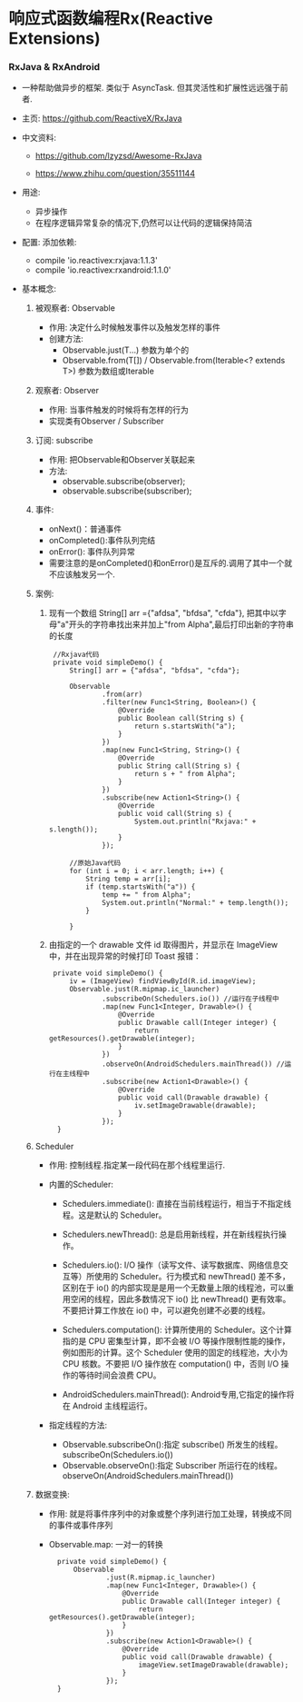 # 响应式函数编程Rx(Reactive Extensions)

###  RxJava & RxAndroid	
* 一种帮助做异步的框架. 类似于 AsyncTask. 但其灵活性和扩展性远远强于前者.  	
* 主页: https://github.com/ReactiveX/RxJava

* 中文资料: 
	* https://github.com/lzyzsd/Awesome-RxJava

	* https://www.zhihu.com/question/35511144

* 用途:
	* 异步操作
	* 在程序逻辑异常复杂的情况下,仍然可以让代码的逻辑保持简洁

* 配置: 添加依赖: 
	* compile 'io.reactivex:rxjava:1.1.3'
	* compile 'io.reactivex:rxandroid:1.1.0'

* 基本概念:
	1. 被观察者: Observable 
		* 作用: 决定什么时候触发事件以及触发怎样的事件
		* 创建方法:
			* Observable.just(T...) 参数为单个的
			* Observable.from(T[]) / Observable.from(Iterable<? extends T>)  参数为数组或Iterable
	2. 观察者: Observer 
		* 作用: 当事件触发的时候将有怎样的行为
		* 实现类有Observer / Subscriber 
	3. 订阅: subscribe 
		* 作用: 把Observable和Observer关联起来
		* 方法:
			* observable.subscribe(observer);
			* observable.subscribe(subscriber);
	4. 事件:
		* onNext()：普通事件
		* onCompleted():事件队列完结
		* onError(): 事件队列异常
		* 需要注意的是onCompleted()和onError()是互斥的.调用了其中一个就不应该触发另一个.

	5. 案例:

		1. 现有一个数组 String[] arr ={"afdsa", "bfdsa", "cfda"}, 把其中以字母"a"开头的字符串找出来并加上"from Alpha",最后打印出新的字符串的长度

				//Rxjava代码
			    private void simpleDemo() {			
			        String[] arr = {"afdsa", "bfdsa", "cfda"};
			
			        Observable
			                .from(arr)
			                .filter(new Func1<String, Boolean>() {
			                    @Override
			                    public Boolean call(String s) {
			                        return s.startsWith("a");
			                    }
			                })
			                .map(new Func1<String, String>() {
			                    @Override
			                    public String call(String s) {
			                        return s + " from Alpha";
			                    }
			                })
			                .subscribe(new Action1<String>() {
			                    @Override
			                    public void call(String s) {
			                        System.out.println("Rxjava:" + s.length());
			                    }
			                });
			
					//原始Java代码
			        for (int i = 0; i < arr.length; i++) {
			            String temp = arr[i];
			            if (temp.startsWith("a")) {
			                temp += " from Alpha";
			                System.out.println("Normal:" + temp.length());
			            }
			
			        }
	
		2. 由指定的一个 drawable 文件 id 取得图片，并显示在 ImageView 中，并在出现异常的时候打印 Toast 报错：

		    	private void simpleDemo() {		
				    iv = (ImageView) findViewById(R.id.imageView);
			        Observable.just(R.mipmap.ic_launcher)
			                .subscribeOn(Schedulers.io()) //运行在子线程中
			                .map(new Func1<Integer, Drawable>() {
			                    @Override
			                    public Drawable call(Integer integer) {
			                        return getResources().getDrawable(integer);
			                    }
			                })
			                .observeOn(AndroidSchedulers.mainThread()) //运行在主线程中
			                .subscribe(new Action1<Drawable>() {
			                    @Override
			                    public void call(Drawable drawable) {
			                        iv.setImageDrawable(drawable);
			                    }
			                });
		   		 }

	6. Scheduler 
		* 作用: 控制线程.指定某一段代码在那个线程里运行.
		* 内置的Scheduler:
			* Schedulers.immediate(): 直接在当前线程运行，相当于不指定线程。这是默认的 Scheduler。
			* Schedulers.newThread(): 总是启用新线程，并在新线程执行操作。
			* Schedulers.io(): I/O 操作（读写文件、读写数据库、网络信息交互等）所使用的 Scheduler。行为模式和 newThread() 差不多，区别在于 io() 的内部实现是是用一个无数量上限的线程池，可以重用空闲的线程，因此多数情况下 io() 比 newThread() 更有效率。不要把计算工作放在 io() 中，可以避免创建不必要的线程。
			* Schedulers.computation(): 计算所使用的 Scheduler。这个计算指的是 CPU 密集型计算，即不会被 I/O 等操作限制性能的操作，例如图形的计算。这个 Scheduler 使用的固定的线程池，大小为 CPU 核数。不要把 I/O 操作放在 computation() 中，否则 I/O 操作的等待时间会浪费 CPU。

			* AndroidSchedulers.mainThread(): Android专用,它指定的操作将在 Android 主线程运行。

		* 指定线程的方法:
			* Observable.subscribeOn():指定 subscribe() 所发生的线程。
				 	subscribeOn(Schedulers.io())
			* Observable.observeOn():指定 Subscriber 所运行在的线程。
					observeOn(AndroidSchedulers.mainThread())

	7. 数据变换:
		* 作用: 就是将事件序列中的对象或整个序列进行加工处理，转换成不同的事件或事件序列
		* Observable.map:  一对一的转换

			    private void simpleDemo() {
			        Observable
			                .just(R.mipmap.ic_launcher)
			                .map(new Func1<Integer, Drawable>() {
			                    @Override
			                    public Drawable call(Integer integer) {
			                        return getResources().getDrawable(integer);
			                    }
			                })
			                .subscribe(new Action1<Drawable>() {
			                    @Override
			                    public void call(Drawable drawable) {
			                        imageView.setImageDrawable(drawable);
			                    }
			                });
			    }
		